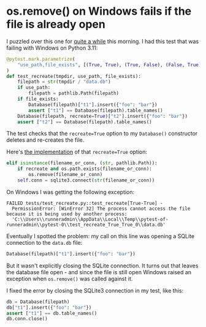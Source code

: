 # os.remove() on Windows fails if the file is already open

I puzzled over this one for [quite a while](https://github.com/simonw/sqlite-utils/issues/503) this morning. I had this test that was failing with Windows on Python 3.11:

```python
@pytest.mark.parametrize(
    "use_path,file_exists", [(True, True), (True, False), (False, True), (False, False)]
)
def test_recreate(tmpdir, use_path, file_exists):
    filepath = str(tmpdir / "data.db")
    if use_path:
        filepath = pathlib.Path(filepath)
    if file_exists:
        Database(filepath)["t1"].insert({"foo": "bar"})
        assert ["t1"] == Database(filepath).table_names()
    Database(filepath, recreate=True)["t2"].insert({"foo": "bar"})
    assert ["t2"] == Database(filepath).table_names()
```
The test checks that the `recreate=True` option to my `Database()` constructor deletes and re-creates the file.

Here's [the implementation](https://github.com/simonw/sqlite-utils/blob/9cbe19ac0547031f3b626d9d18ef05c0d193bf79/sqlite_utils/db.py#L320-L323) of that `recreate=True` option:
```python
elif isinstance(filename_or_conn, (str, pathlib.Path)):
    if recreate and os.path.exists(filename_or_conn):
        os.remove(filename_or_conn)
    self.conn = sqlite3.connect(str(filename_or_conn))
```
On Windows I was getting the following exception:
```
FAILED tests/test_recreate.py::test_recreate[True-True] - 
  PermissionError: [WinError 32] The process cannot access the file because it is being used by another process:
  'C:\\Users\\runneradmin\\AppData\\Local\\Temp\\pytest-of-runneradmin\\pytest-0\\test_recreate_True_True_0\\data.db'
```
Eventually I spotted the problem: my call on this line was opening a SQLite connection to the `data.db` file:

```python
Database(filepath)["t1"].insert({"foo": "bar"})
```
But it wasn't explicitly closing the SQLite connection. It turns out that leaves the database file open - and since the file is still open Windows raised an exception when `os.remove()` was called against it.

I fixed the error by closing the SQLite3 connection in my test, like this:

```python
db = Database(filepath)
db["t1"].insert({"foo": "bar"})
assert ["t1"] == db.table_names()
db.conn.close()
```
